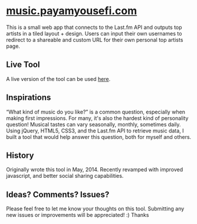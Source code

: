 # [music.payamyousefi.com](http://music.payamyousefi.com/)
This is a small web app that connects to the Last.fm API and outputs top artists in a tiled layout + design. Users can input their own usernames to redirect to a shareable and custom URL for their own personal top artists page.

## Live Tool
A live version of the tool can be used [here](http://music.payamyousefi.com/).

## Inspirations
“What kind of music do you like?” is a common question, especially when making first impressions. For many, it's also the hardest kind of personality question! Musical tastes can vary seasonally, monthly, sometimes daily. Using jQuery, HTML5, CSS3, and the Last.fm API to retrieve music data, I built a tool that would help answer this question, both for myself and others.

## History
Originally wrote this tool in May, 2014. Recently revamped with improved javascript, and better social sharing capabilities.

## Ideas? Comments? Issues?
Please feel free to let me know your thoughts on this tool. Submitting any new issues or improvements will be appreciated! :) Thanks
